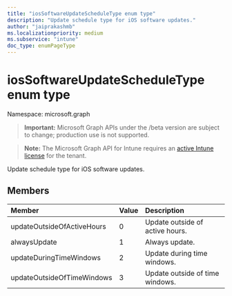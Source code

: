 ```yaml
---
title: "iosSoftwareUpdateScheduleType enum type"
description: "Update schedule type for iOS software updates."
author: "jaiprakashmb"
ms.localizationpriority: medium
ms.subservice: "intune"
doc_type: enumPageType
---
```


# iosSoftwareUpdateScheduleType enum type

Namespace: microsoft.graph
> **Important:** Microsoft Graph APIs under the /beta version are subject to change; production use is not supported.

> **Note:** The Microsoft Graph API for Intune requires an [active Intune license](https://go.microsoft.com/fwlink/?linkid=839381) for the tenant.


Update schedule type for iOS software updates.

## Members
|Member|Value|Description|
|:---|:---|:---|
|updateOutsideOfActiveHours|0|Update outside of active hours.|
|alwaysUpdate|1|Always update.|
|updateDuringTimeWindows|2|Update during time windows.|
|updateOutsideOfTimeWindows|3|Update outside of time windows.|
